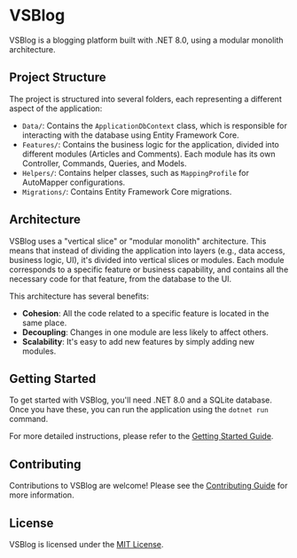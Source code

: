 # VSBlog

VSBlog is a blogging platform built with .NET 8.0, using a modular monolith architecture.

## Project Structure

The project is structured into several folders, each representing a different aspect of the application:

- `Data/`: Contains the `ApplicationDbContext` class, which is responsible for interacting with the database using Entity Framework Core.
- `Features/`: Contains the business logic for the application, divided into different modules (Articles and Comments). Each module has its own Controller, Commands, Queries, and Models.
- `Helpers/`: Contains helper classes, such as `MappingProfile` for AutoMapper configurations.
- `Migrations/`: Contains Entity Framework Core migrations.

## Architecture

VSBlog uses a "vertical slice" or "modular monolith" architecture. This means that instead of dividing the application into layers (e.g., data access, business logic, UI), it's divided into vertical slices or modules. Each module corresponds to a specific feature or business capability, and contains all the necessary code for that feature, from the database to the UI.

This architecture has several benefits:

- **Cohesion**: All the code related to a specific feature is located in the same place.
- **Decoupling**: Changes in one module are less likely to affect others.
- **Scalability**: It's easy to add new features by simply adding new modules.

## Getting Started

To get started with VSBlog, you'll need .NET 8.0 and a SQLite database. Once you have these, you can run the application using the `dotnet run` command.

For more detailed instructions, please refer to the [Getting Started Guide](#).

## Contributing

Contributions to VSBlog are welcome! Please see the [Contributing Guide](#) for more information.

## License

VSBlog is licensed under the [MIT License](#).
